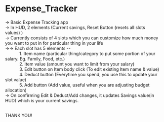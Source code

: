 # Expense_Tracker

-> Basic Expense Tracking app <br>
-> In HUD, 2 elements (Current savings, Reset Button (resets all slots values) )<br>
-> Currently consists of 4 slots which you can customize how much money you want to put in for particular thing in your life<br>
->-> Each slot has 5 elements --<br>
 &emsp;&emsp;&emsp;                 1. Item name (particular thing/category to put some portion of your salary. Eg. Family, Food, etc.)<br>
 &emsp;&emsp;&emsp;                 2. Item value (amount you want to limit from your salary)<br>
 &emsp;&emsp;&emsp;                 3. Edit button on Item body click (To edit existing Item name & value)<br>
 &emsp;&emsp;&emsp;                 4. Deduct button (Everytime you spend, you use this to update your slot value)<br>
 &emsp;&emsp;&emsp;                 5. Add button (Add value, useful when you are adjusting budget allocation)<br>
-> On confirming Edit & Deduct/Add changes, it updates Savings value(in HUD) which is your current savings.<br><br>

THANK YOU!
